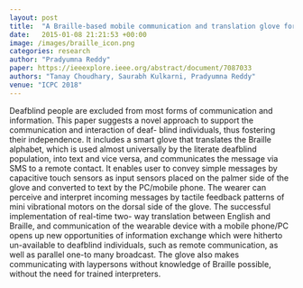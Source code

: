 ```yaml
---
layout: post
title:  "A Braille-based mobile communication and translation glove for deaf-blind people"
date:   2015-01-08 21:21:53 +00:00
image: /images/braille_icon.png
categories: research
author: "Pradyumna Reddy"
paper: https://ieeexplore.ieee.org/abstract/document/7087033
authors: "Tanay Choudhary, Saurabh Kulkarni, Pradyumna Reddy"
venue: "ICPC 2018"
---
```

Deafblind people are excluded from most forms of communication and information. This paper suggests a novel approach to support the communication and interaction of deaf- blind individuals, thus fostering their independence. It includes a smart glove that translates the Braille alphabet, which is used almost universally by the literate deafblind population, into text and vice versa, and communicates the message via SMS to a remote contact. It enables user to convey simple messages by capacitive touch sensors as input sensors placed on the palmer side of the glove and converted to text by the PC/mobile phone. The wearer can perceive and interpret incoming messages by tactile feedback patterns of mini vibrational motors on the dorsal side of the glove. The successful implementation of real-time two- way translation between English and Braille, and communication of the wearable device with a mobile phone/PC opens up new opportunities of information exchange which were hitherto un-available to deafblind individuals, such as remote communication, as well as parallel one-to many broadcast. The glove also makes communicating with laypersons without knowledge of Braille possible, without the need for trained interpreters.
